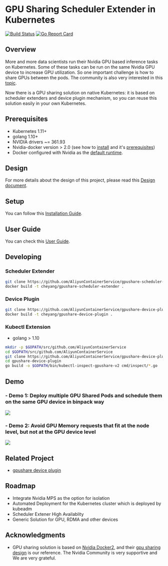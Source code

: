 # GPU Sharing Scheduler Extender in Kubernetes 

[![Build Status](https://travis-ci.org/AliyunContainerService/gpushare-scheduler-extender.svg?branch=master)](https://travis-ci.org/AliyunContainerService/gpushare-scheduler-extender) 
[![Go Report Card](https://goreportcard.com/badge/github.com/AliyunContainerService/gpushare-scheduler-extender)](https://goreportcard.com/report/github.com/AliyunContainerService/gpushare-scheduler-extender)


## Overview

More and more data scientists run their Nvidia GPU based inference tasks on Kubernetes. Some of these tasks can be run on the same Nvidia GPU device to increase GPU utilization. So one important challenge is how to share GPUs between the pods. The community is also very interested in this [topic](https://github.com/kubernetes/kubernetes/issues/52757).

Now there is a GPU sharing solution on native Kubernetes: it is based on scheduler extenders and device plugin mechanism, so you can reuse this solution easily in your own Kubernetes. 

## Prerequisites

- Kubernetes 1.11+
- golang 1.10+
- NVIDIA drivers ~= 361.93
- Nvidia-docker version > 2.0 (see how to [install](https://github.com/NVIDIA/nvidia-docker) and it's [prerequisites](https://github.com/nvidia/nvidia-docker/wiki/Installation-\(version-2.0\)#prerequisites))
- Docker configured with Nvidia as the [default runtime](https://github.com/NVIDIA/nvidia-docker/wiki/Advanced-topics#default-runtime).

## Design

For more details about the design of this project, please read this [Design document](docs/designs/designs.md).

## Setup

You can follow this [Installation Guide](docs/install.md).

## User Guide

You can check this [User Guide](docs/userguide.md).

## Developing

### Scheduler Extender

```bash
git clone https://github.com/AliyunContainerService/gpushare-scheduler-extender.git && cd gpushare-scheduler-extender
docker build -t cheyang/gpushare-scheduler-extender .
```

### Device Plugin

```bash
git clone https://github.com/AliyunContainerService/gpushare-device-plugin.git && cd gpushare-device-plugin
docker build -t cheyang/gpushare-device-plugin .
```

### Kubectl Extension

- golang > 1.10

```bash
mkdir -p $GOPATH/src/github.com/AliyunContainerService
cd $GOPATH/src/github.com/AliyunContainerService
git clone https://github.com/AliyunContainerService/gpushare-device-plugin.git
cd gpushare-device-plugin
go build -o $GOPATH/bin/kubectl-inspect-gpushare-v2 cmd/inspect/*.go
```

## Demo

### - Demo 1: Deploy multiple GPU Shared Pods and schedule them on the same GPU device in binpack way 

[![](demo1.jpg)](http://cloud.video.taobao.com//play/u/2987821887/p/2/e/6/t/1/214292079721.mp4)

### - Demo 2:  Avoid GPU Memory requests that fit at the node level, but not at the GPU device level

[![](demo2.jpg)](http://cloud.video.taobao.com//play/u/2987821887/p/2/e/6/t/1/214235285109.mp4)

## Related Project

- [gpushare device plugin](https://github.com/AliyunContainerService/gpushare-device-plugin.git)

## Roadmap

- Integrate Nvidia MPS as the option for isolation
- Automated Deployment for the Kubernetes cluster which is deployed by kubeadm
- Scheduler Extener High Availablity
- Generic Solution for GPU, RDMA and other devices

## Acknowledgments

- GPU sharing solution is based on [Nvidia Docker2](https://github.com/NVIDIA/nvidia-docker), and their [gpu sharing design](https://docs.google.com/document/d/1ZgKH_K4SEfdiE_OfxQ836s4yQWxZfSjS288Tq9YIWCA/edit#heading=h.r88v2xgacqr) is our reference. The Nvidia Community is very supportive and We are very grateful.
